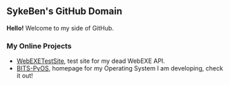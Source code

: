 ## SykeBen's GitHub Domain
**Hello!** Welcome to my side of GitHub.

### My Online Projects
- [WebEXETestSite](https://sykeben.github.io/webexetestsite), test site for my dead WebEXE API.
- [BITS-PyOS](https://sykeben.github.io/BITS-PyOS), homepage for my Operating System I am developing, check it out!
